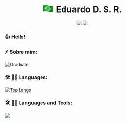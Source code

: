 <!-- 
<p align="center">
  <img src=https://github.com/eduardodsr/eduardodsr/blob/master/dev2.gif?raw=true" alt="dev2" width="150px" />
  <img src=https://github.com/eduardodsr/eduardodsr/blob/master/dev.gif?raw=true" alt="dev" width="150px" />
-->

</p>
<h1 align="center"> <img style="margin: 0 auto" src="https://github.com/eduardodsr/eduardodsr/blob/master/brazil.gif" height="25"> 
<!-- :brazil: --> 
  Eduardo D. S. R.  
</h1>

<p align="center">     
  <a href="https://github.com/eduardodsr" alt="github.com/eduardodsr" target="_blank"><img src="https://img.shields.io/badge/-github.com/eduardodsr-0e2c54?style=flat-square&logo=chrome&logoColor=black" /></a>
 <!-- <a href="https://www.edsr.dev" alt="edsr.dev" target="_blank"><img src="https://img.shields.io/badge/-edsr.dev-0e2c54?style=flat-square&logo=chrome&logoColor=white" /></a> -->
    <a href="https://profile-summary-for-github.com/user/eduardodsr" alt="profile-summary-for-github" target="_blank">
      <img src="https://img.shields.io/badge/HomePage-0e2c54?style=flat-square&logo=chrome&logoColor=blue" /></a>
  <!-- <a href="mailto:edsr.dev@gmail.com" alt="Email" target="_blank"><img src="https://img.shields.io/badge/-Email-B23121?style=flat-square&logo=gmail&logoColor=white" /></a> --> 
  </p>

<!--
<img style="margin: 0 auto" src="https://github.com/eduardodsr/eduardodsr/blob/master/brazil.gif" height="25"> 
 -->
<!-- :brazil: -->

### :thumbsup: Hello! 
<!-- <img style="margin: 0 auto" src="https://github.com/ABSphreak/ABSphreak/blob/master/gifs/Hi.gif" height="25"> -->
<!-- Bem vindo ao meu portfólio! -->

<!-- 
PT-BR 🇧🇷 &rarr; Olá, eu sou o Eduardo, sou Desenvolvedor Full-Stack, busco sempre aprender e quando possível ensinar para ajudar o próximo.

EN-US 🇺🇸 &rarr; Hello, I am Eduardo, I am a Full-Stack Developer, and I am always looking to learn and when possible to teach in order to help others.

ES-ES 🇪🇸 &rarr; Hola, soy Eduardo, soy Desarrollador Full-Stack, siempre intento aprender y cuando es posible enseñar para ayudar a los demás.
-->

### ⚡ Sobre mim: 
<!-- :open_book: -->

![Graduate](https://img.shields.io/badge/Graduate-Information%20Systems-blue)
<!--
![Job](https://img.shields.io/badge/Job-Developer-blue)
![Focus](https://img.shields.io/badge/Focus-FullStack%20%2F%20FullCycle-blue)
![visitors](https://visitor-badge.glitch.me/badge?page_id=eduardodsr.visitor-badge) -->



 
### 🛠️ 👨‍💻 Languages: 

<!--
![Github stats](https://github-readme-stats.vercel.app/api?username=eduardodsr&show_icons=true)
-->

[![Top Langs](https://github-readme-stats.vercel.app/api/top-langs/?username=eduardodsr&langs_count=10&hide=glsl,python,css&show_icons=true)](https://github.com/eduardodsr/github-readme-stats)


<!-- ### :mailbox_with_no_mail: Contato:  -->

<!-- :email: : eduardodsr@gmail.com -->




<!--

## GitHub Status | Top Languages Card: :star:

![Github stats](https://github-readme-stats.vercel.app/api?username=eduardodsr&show_icons=true)


[![Top Langs](https://github-readme-stats.vercel.app/api/top-langs/?username=eduardodsr&langs_count=6)](https://github.com/eduardodsr/github-readme-stats)

-->


<!--
[![Top Langs](https://github-readme-stats.vercel.app/api/top-langs/?username=eduardodsr&layout=compact)](https://github.com/eduardodsr/github-readme-stats)
-->



### 🛠️ 👨‍💻  Languages and Tools:  

<div class="code" align="left">
<code><a href="https://github.com/EDUARDODSR)" target="_blank"><img height="50" src="https://www.vectorlogo.zone/logos/devto/devto-ar21.svg"></a></code>  

<!--
<code><a href="https://www.w3.org/html/" target="_blank"><img height="50" src="https://www.vectorlogo.zone/logos/w3_html5/w3_html5-ar21.svg"></a></code>
<code><a href="https://www.w3.org/css/" target="_blank"><img height="50" src="https://www.vectorlogo.zone/logos/w3_css/w3_css-ar21.svg"></a></code>   
<code><a href="https://getbootstrap.com/" target="_blank"><img height="50" src="https://www.vectorlogo.zone/logos/getbootstrap/getbootstrap-ar21.svg"></a></code> 
<code><a href="https://www.javascript.com/" target="_blank"><img height="50" src="https://www.vectorlogo.zone/logos/javascript/javascript-ar21.svg"></a></code>
<code><a href="https://nodejs.org/" target="_blank"><img height="50" src="https://www.vectorlogo.zone/logos/nodejs/nodejs-ar21.svg"></a></code> 
<code><a href="https://reactjs.org/" target="_blank"><img height="50" src="https://www.vectorlogo.zone/logos/reactjs/reactjs-ar21.svg"></a></code>
<code><a href="https://www.json.org/" target="_blank"><img height="50" src="https://www.vectorlogo.zone/logos/json/json-ar21.svg"></a></code>  
<code><a href="https://www.php.net/" target="_blank"><img height="50" src="https://www.vectorlogo.zone/logos/php/php-ar21.svg"></a></code>  
<code><a href="https://www.java.com/" target="_blank"><img height="50" src="https://www.vectorlogo.zone/logos/java/java-ar21.svg"></a></code>
 <code><a href="https://dotnet.microsoft.com/" target="_blank"><img height="50" src="https://www.vectorlogo.zone/logos/dotnet/dotnet-ar21.svg"></a></code>  
<code><a href="https://www.python.org/" target="_blank"><img height="50" src="https://www.vectorlogo.zone/logos/python/python-ar21.svg"></a></code>
<code><a href="https://git-scm.com/" target="_blank"><img height="50" src="https://www.vectorlogo.zone/logos/git-scm/git-scm-ar21.svg"></a></code>
<code><a href="https://github.com/" target="_blank"><img height="50" src="https://www.vectorlogo.zone/logos/github/github-ar21.svg"></a></code>
<code><a href="https://www.markdownguide.org/" target="_blank"><img height="50" src="https://www.vectorlogo.zone/logos/commonmark/commonmark-ar21.svg"></a></code>
<code><a href="https://www.apple.com/" target="_blank"><img height="50" src="https://www.vectorlogo.zone/logos/apple/apple-ar21.svg"></a></code>  
<code><a href="https://www.linux.org/" target="_blank"><img height="50" src="https://www.vectorlogo.zone/logos/linux/linux-ar21.svg"></a></code>
<code><a href="https://www.microsoft.com/" target="_blank"><img height="50" src="https://www.vectorlogo.zone/logos/microsoft/microsoft-ar21.svg"></a></code>
<code><a href="https://code.visualstudio.com/" target="_blank"><img height="50" src="https://www.vectorlogo.zone/logos/visualstudio_code/visualstudio_code-ar21.svg"></a></code>
<code><a href="https://www.jetbrains.com/" target="_blank"><img height="50" src="https://www.vectorlogo.zone/logos/jetbrains/jetbrains-ar21.svg"></a></code>
<code><a href="https://www.mysql.com/" target="_blank"><img height="50" src="https://www.vectorlogo.zone/logos/mysql/mysql-ar21.svg"></a></code>
<code><a href="https://www.mongodb.com/" target="_blank"><img height="50" src="https://www.vectorlogo.zone/logos/mongodb/mongodb-ar21.svg"></a></code>
<code><a href="https://developer.mozilla.org/" target="_blank"><img height="50" src="https://www.vectorlogo.zone/logos/firefox/firefox-ar21.svg"></a></code>
<code><a href="https://developers.google.com/" target="_blank"><img height="50" src="https://www.vectorlogo.zone/logos/google_chrome/google_chrome-ar21.svg"></a></code>
-->
  
</div>
